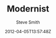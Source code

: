 ---
title: "Modernist"
github: https://github.com/orderedlist/modernist
demo: http://orderedlist.com/modernist/
author: Steve Smith
ssg:
  - Jekyll
cms:
  - No Cms
date: 2012-04-05T13:57:48Z
github_branch: master
description: "A Theme for GitHub Pages"
---